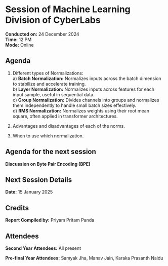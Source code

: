 # Session of Machine Learning Division of CyberLabs  
**Conducted on:** 24 December 2024  
**Time:** 12 PM  
**Mode:** Online  

## Agenda  
1. Different types of Normalizations:  
    a) **Batch Normalization:** Normalizes inputs across the batch dimension to stabilize and accelerate training.  
    b) **Layer Normalization:** Normalizes inputs across features for each input sample, useful in sequential data.  
    c) **Group Normalization:** Divides channels into groups and normalizes them independently to handle small batch sizes effectively.  
    d) **RMS Normalization:** Normalizes weights using their root mean square, often applied in transformer architectures.  

2. Advantages and disadvantages of each of the norms.  
3. When to use which normalization.  

## Agenda for the next session  
**Discussion on Byte Pair Encoding (BPE)**  

## Next Session Details  
**Date:** 15 January 2025  

## Credits  
**Report Compiled by:** Priyam Pritam Panda  

## Attendees  
**Second Year Attendees:** All present  

**Pre-final Year Attendees:** Samyak Jha, Manav Jain, Karaka Prasanth Naidu  
